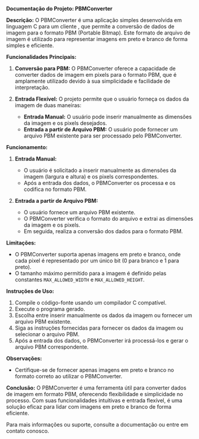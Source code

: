 **Documentação do Projeto: PBMConverter**

**Descrição:**
O PBMConverter é uma aplicação simples desenvolvida em linguagem C para um cliente , que permite a conversão de dados de imagem para o formato PBM (Portable Bitmap). Este formato de arquivo de imagem é utilizado para representar imagens em preto e branco de forma simples e eficiente.

**Funcionalidades Principais:**

1. **Conversão para PBM:** O PBMConverter oferece a capacidade de converter dados de imagem em pixels para o formato PBM, que é amplamente utilizado devido à sua simplicidade e facilidade de interpretação.

2. **Entrada Flexível:** O projeto permite que o usuário forneça os dados da imagem de duas maneiras:
   - **Entrada Manual:** O usuário pode inserir manualmente as dimensões da imagem e os pixels desejados.
   - **Entrada a partir de Arquivo PBM:** O usuário pode fornecer um arquivo PBM existente para ser processado pelo PBMConverter.

**Funcionamento:**

1. **Entrada Manual:**
   - O usuário é solicitado a inserir manualmente as dimensões da imagem (largura e altura) e os pixels correspondentes.
   - Após a entrada dos dados, o PBMConverter os processa e os codifica no formato PBM.

2. **Entrada a partir de Arquivo PBM:**
   - O usuário fornece um arquivo PBM existente.
   - O PBMConverter verifica o formato do arquivo e extrai as dimensões da imagem e os pixels.
   - Em seguida, realiza a conversão dos dados para o formato PBM.

**Limitações:**
- O PBMConverter suporta apenas imagens em preto e branco, onde cada pixel é representado por um único bit (0 para branco e 1 para preto).
- O tamanho máximo permitido para a imagem é definido pelas constantes `MAX_ALLOWED_WIDTH` e `MAX_ALLOWED_HEIGHT`.

**Instruções de Uso:**
1. Compile o código-fonte usando um compilador C compatível.
2. Execute o programa gerado.
3. Escolha entre inserir manualmente os dados da imagem ou fornecer um arquivo PBM existente.
4. Siga as instruções fornecidas para fornecer os dados da imagem ou selecionar o arquivo PBM.
5. Após a entrada dos dados, o PBMConverter irá processá-los e gerar o arquivo PBM correspondente.

**Observações:**
- Certifique-se de fornecer apenas imagens em preto e branco no formato correto ao utilizar o PBMConverter.

**Conclusão:**
O PBMConverter é uma ferramenta útil para converter dados de imagem em formato PBM, oferecendo flexibilidade e simplicidade no processo. Com suas funcionalidades intuitivas e entrada flexível, é uma solução eficaz para lidar com imagens em preto e branco de forma eficiente.

Para mais informações ou suporte, consulte a documentação ou entre em contato conosco.

